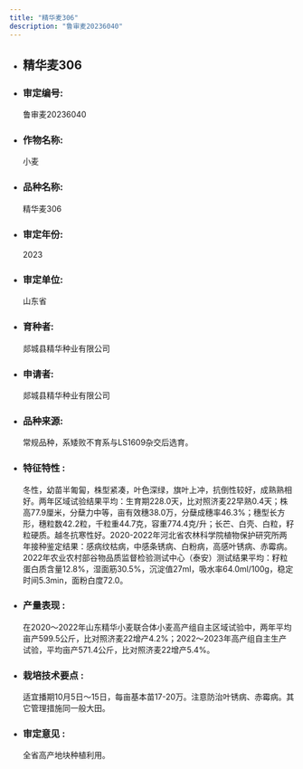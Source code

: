 ```yaml
---
title: "精华麦306"
description: "鲁审麦20236040"
---
```

* ## 精华麦306
* ###  审定编号:  
   鲁审麦20236040

*  ### 作物名称:  
   小麦

*   ###  品种名称: 
    精华麦306

*   ### 审定年份: 
    2023

*   ### 审定单位:  
    山东省

*   ### 育种者:  
    郯城县精华种业有限公司

*   ### 申请者:  
    郯城县精华种业有限公司

*   ### 品种来源:  
    常规品种，系矮败不育系与LS1609杂交后选育。

*   ### 特征特性 : 
    冬性，幼苗半匍匐，株型紧凑，叶色深绿，旗叶上冲，抗倒性较好，成熟熟相好。两年区域试验结果平均：生育期228.0天，比对照济麦22早熟0.4天；株高77.9厘米，分蘖力中等，亩有效穗38.0万，分蘖成穗率46.3%；穗型长方形，穗粒数42.2粒，千粒重44.7克，容重774.4克/升；长芒、白壳、白粒，籽粒硬质。越冬抗寒性好。2020-2022年河北省农林科学院植物保护研究所两年接种鉴定结果：感病纹枯病，中感条锈病、白粉病，高感叶锈病、赤霉病。2022年农业农村部谷物品质监督检验测试中心（泰安）测试结果平均：籽粒蛋白质含量12.8%，湿面筋30.5%，沉淀值27ml，吸水率64.0ml/100g，稳定时间5.3min，面粉白度72.0。

*   ### 产量表现 : 
    在2020～2022年山东精华小麦联合体小麦高产组自主区域试验中，两年平均亩产599.5公斤，比对照济麦22增产4.2%；2022～2023年高产组自主生产试验，平均亩产571.4公斤，比对照济麦22增产5.4%。

*   ### 栽培技术要点 : 
    适宜播期10月5日～15日，每亩基本苗17-20万。注意防治叶锈病、赤霉病。其它管理措施同一般大田。

*   ### 审定意见 : 
    全省高产地块种植利用。
